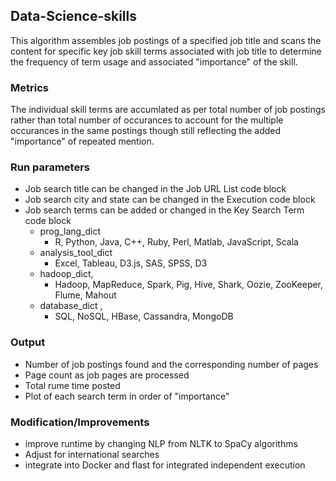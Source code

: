 ## Data-Science-skills
This algorithm assembles job postings of a specified job title and scans the content for specific key job skill terms associated with job title to determine the frequency of term usage and associated "importance" of the skill. 
### Metrics
The individual skill terms are accumlated as per total number of job postings rather than total number of occurances to account for the multiple occurances in the same postings though still reflecting the added "importance" of repeated mention.

### Run parameters
- Job search title can be changed in the Job URL List code block
- Job search city and state can be changed in the Execution code block
- Job search terms can be added or changed in the Key Search Term code block
  * prog_lang_dict
    * R, Python, Java, C++, Ruby, Perl, Matlab, JavaScript, Scala
  * analysis_tool_dict    
    * Excel, Tableau, D3.js, SAS, SPSS, D3
  * hadoop_dict,
    * Hadoop, MapReduce, Spark, Pig, Hive, Shark, Oozie, ZooKeeper, Flume, Mahout
  * database_dict ,
    * SQL, NoSQL, HBase, Cassandra, MongoDB

### Output 
- Number of job postings found and the corresponding number of pages
- Page count as job pages are processed
- Total rume time posted
- Plot of each search term in order of "importance"

### Modification/Improvements
- improve runtime by changing NLP from NLTK to SpaCy algorithms
- Adjust for international searches
- integrate into Docker and flast for integrated independent execution

